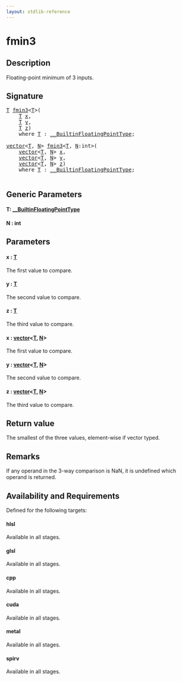 ```yaml
---
layout: stdlib-reference
---
```


# fmin3

## Description

Floating-point minimum of 3 inputs.



## Signature 

<pre>
<a href="fmin3.html#typeparam-T" class="code_type">T</a> <a href="fmin3.html">fmin3</a>&lt;<a href="fmin3.html#typeparam-T" class="code_type">T</a>&gt;(
    <a href="fmin3.html#typeparam-T" class="code_type">T</a> <a href="fmin3.html#decl-x" class="code_param">x</a>,
    <a href="fmin3.html#typeparam-T" class="code_type">T</a> <a href="fmin3.html#decl-y" class="code_param">y</a>,
    <a href="fmin3.html#typeparam-T" class="code_type">T</a> <a href="fmin3.html#decl-z" class="code_param">z</a>)
    <span class='code_keyword'>where</span> <a href="fmin3.html#typeparam-T" class="code_type">T</a> : <a href="../interfaces/0_builtinfloatingpointtype-029hm/index.html" class="code_type">__BuiltinFloatingPointType</a>;

<a href="../types/vector/index.html" class="code_type">vector</a>&lt;<a href="fmin3.html#typeparam-T" class="code_type">T</a>, <a href="fmin3.html#decl-N" class="code_var">N</a>&gt; <a href="fmin3.html">fmin3</a>&lt;<a href="fmin3.html#typeparam-T" class="code_type">T</a>, <a href="fmin3.html#decl-N" class="code_var">N</a>:<span class="code_keyword">int</span>&gt;(
    <a href="../types/vector/index.html" class="code_type">vector</a>&lt;<a href="fmin3.html#typeparam-T" class="code_type">T</a>, <a href="fmin3.html#decl-N" class="code_var">N</a>&gt; <a href="fmin3.html#decl-x" class="code_param">x</a>,
    <a href="../types/vector/index.html" class="code_type">vector</a>&lt;<a href="fmin3.html#typeparam-T" class="code_type">T</a>, <a href="fmin3.html#decl-N" class="code_var">N</a>&gt; <a href="fmin3.html#decl-y" class="code_param">y</a>,
    <a href="../types/vector/index.html" class="code_type">vector</a>&lt;<a href="fmin3.html#typeparam-T" class="code_type">T</a>, <a href="fmin3.html#decl-N" class="code_var">N</a>&gt; <a href="fmin3.html#decl-z" class="code_param">z</a>)
    <span class='code_keyword'>where</span> <a href="fmin3.html#typeparam-T" class="code_type">T</a> : <a href="../interfaces/0_builtinfloatingpointtype-029hm/index.html" class="code_type">__BuiltinFloatingPointType</a>;

</pre>

## Generic Parameters

####  <a id="typeparam-T"></a>T: [\_\_BuiltinFloatingPointType](../interfaces/0_builtinfloatingpointtype-029hm/index.html)
####  <a id="decl-N"></a>N  : int

## Parameters

####  <a id="decl-x"></a>x  : [T](fmin3.html#typeparam-T)
The first value to compare.

####  <a id="decl-y"></a>y  : [T](fmin3.html#typeparam-T)
The second value to compare.

####  <a id="decl-z"></a>z  : [T](fmin3.html#typeparam-T)
The third value to compare.

####  <a id="decl-x"></a>x  : [vector](../types/vector/index.html)\<[T](../types/vector/index.html#typeparam-T), [N](../types/vector/index.html#decl-N)\>
The first value to compare.

####  <a id="decl-y"></a>y  : [vector](../types/vector/index.html)\<[T](../types/vector/index.html#typeparam-T), [N](../types/vector/index.html#decl-N)\>
The second value to compare.

####  <a id="decl-z"></a>z  : [vector](../types/vector/index.html)\<[T](../types/vector/index.html#typeparam-T), [N](../types/vector/index.html#decl-N)\>
The third value to compare.


## Return value
The smallest of the three values, element-wise if vector typed.

## Remarks
If any operand in the 3-way comparison is NaN, it is undefined which operand is returned.


## Availability and Requirements

Defined for the following targets:

#### hlsl
Available in all stages.

#### glsl
Available in all stages.

#### cpp
Available in all stages.

#### cuda
Available in all stages.

#### metal
Available in all stages.

#### spirv
Available in all stages.



